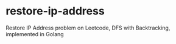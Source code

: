 # restore-ip-address
Restore IP Address problem on Leetcode, DFS with Backtracking, implemented in Golang
